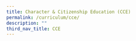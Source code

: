 ```yaml
---
title: Character & Citizenship Education (CCE)
permalink: /curriculum/cce/
description: ""
third_nav_title: CCE
---
```

